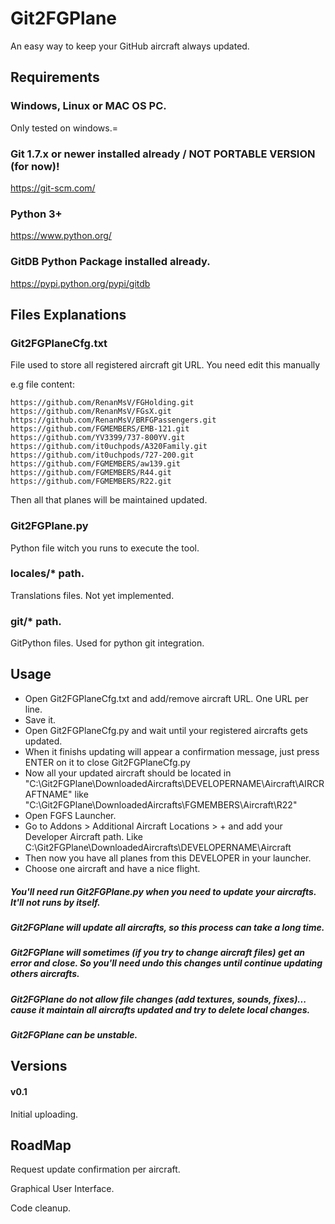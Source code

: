 # Git2FGPlane
An easy way to keep your GitHub aircraft always updated.

## Requirements

### Windows, Linux or MAC OS PC.
Only tested on windows.=

### Git 1.7.x or newer installed already / NOT PORTABLE VERSION (for now)!
https://git-scm.com/

### Python 3+
https://www.python.org/

### GitDB Python Package installed already.
https://pypi.python.org/pypi/gitdb

## Files Explanations

### Git2FGPlaneCfg.txt
File used to store all registered aircraft git URL. You need edit this manually

e.g file content:

```
https://github.com/RenanMsV/FGHolding.git
https://github.com/RenanMsV/FGsX.git
https://github.com/RenanMsV/BRFGPassengers.git
https://github.com/FGMEMBERS/EMB-121.git
https://github.com/YV3399/737-800YV.git
https://github.com/it0uchpods/A320Family.git
https://github.com/it0uchpods/727-200.git
https://github.com/FGMEMBERS/aw139.git
https://github.com/FGMEMBERS/R44.git
https://github.com/FGMEMBERS/R22.git
```

Then all that planes will be maintained updated.

### Git2FGPlane.py
Python file witch you runs to execute the tool.

### locales/* path. 
Translations files. Not yet implemented.

### git/* path.
GitPython files. Used for python git integration.

## Usage

* Open Git2FGPlaneCfg.txt and add/remove aircraft URL. One URL per line.
* Save it.
* Open Git2FGPlaneCfg.py and wait until your registered aircrafts gets updated.
* When it finishs updating will appear a confirmation message, just press ENTER on it to close Git2FGPlaneCfg.py
* Now all your updated aircraft should be located in "C:\Git2FGPlane\DownloadedAircrafts\DEVELOPERNAME\Aircraft\AIRCRAFTNAME" like "C:\Git2FGPlane\DownloadedAircrafts\FGMEMBERS\Aircraft\R22"
* Open FGFS Launcher.
* Go to Addons > Additional Aircraft Locations > + and add your Developer Aircraft path. Like C:\Git2FGPlane\DownloadedAircrafts\DEVELOPERNAME\Aircraft
* Then now you have all planes from this DEVELOPER in your launcher.
* Choose one aircraft and have a nice flight.

##### You'll need run Git2FGPlane.py when you need to update your aircrafts. It'll not runs by itself.
##### Git2FGPlane will update all aircrafts, so this process can take a long time.
##### Git2FGPlane will sometimes (if you try to change aircraft files) get an error and close. So you'll need undo this changes until continue updating others aircrafts.
##### Git2FGPlane do not allow file changes (add textures, sounds, fixes)... cause it maintain all aircrafts updated and try to delete local changes.
##### Git2FGPlane can be unstable.


## Versions

#### v0.1
Initial uploading.

## RoadMap

Request update confirmation per aircraft.

Graphical User Interface.

Code cleanup.
